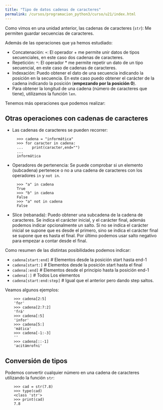 ```yaml
---
title: "Tipo de datos cadenas de caracteres"
permalink: /cursos/programacion_python3/curso/u21/index.html
---
```


Como vimos en una unidad anterior, las cadenas de caracteres (`str`): Me permiten guardar secuencias de caracteres.

Además de las operaciones que ya hemos estudiado:

* Concatenación: `+`:  El operador + me permite unir datos de tipos secuenciales, en este caso dos cadenas de caracteres.
* Repetición: `*`:  El operador * me permite repetir un dato de un tipo secuencial, en este caso de cadenas de caracteres.
* Indexación: Puedo obtener el dato de una secuencia indicando la posición en la secuencia. En este caso puedo obtener el carácter de la cadena indicando la posición (**empezando por la posición 0**).
* Para obtener la longitud de una cadena (número de caracteres que tiene), utilizamos la función `len`.

Tenemos más operaciones que podemos realizar:

## Otras operaciones con cadenas de caracteres

* Las cadenas de caracteres se pueden recorrer:

        >>> cadena = "informática"
        >>> for caracter in cadena:
        ...    print(caracter,end="")
        ...
        informática

* Operadores de pertenencia: Se puede comprobar si un elemento (subcadena) pertenece o no a una cadena de caracteres con los operadores `in` y `not in`.

        >>> "a" in cadena
        True
        >>> "b" in cadena
        False
        >>> "a" not in cadena
        False

* Slice (rebanada): Puedo obtener una subcadena de la cadena de caracteres. Se indica el carácter inicial, y el carácter final, además podemos indicar opcionalmente un salto. Si no se indica el carácter inicial se supone que es desde el primero, sino se indica el carácter final se supone que es hasta el final. Por último podemos usar salto negativo para empezar a contar desde el final.

Como resumen de las distintas posibilidades podemos indicar:

* `cadena[start:end]` 	  # Elementos desde la posición start hasta end-1
* `cadena[start:]`    	  # Elementos desde la posición start hasta el final
* `cadena[:end]`      	  # Elementos desde el principio hasta la posición end-1
* `cadena[:]` 	 	  # Todos Los elementos	    
* `cadena[start:end:step]` # Igual que el anterior pero dando step saltos.

Veamos algunos ejemplos:

        >>> cadena[2:5]
        'for'
        >>> cadena[2:7:2]
        'frá'
        >>> cadena[:5]
        'infor'
        >>> cadena[5:]
        'mática'
        >>> cadena[-1:-3]
        ''
        >>> cadena[::-1]
        'acitámrofni'

## Conversión de tipos

Podemos convertir cualquier número en una cadena de caracteres utilizando la función `str`:

        >>> cad = str(7.8)
        >>> type(cad)
        <class 'str'>
        >>> print(cad)
        7.8